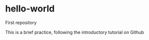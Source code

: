 # hello-world
First repository

This is a brief practice, following the introductory tutorial on Github

